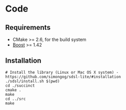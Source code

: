 # Code

## Requirements

* CMake >= 2.6, for the build system
* [Boost](https://www.boost.org/doc/libs/1_66_0/more/getting_started/unix-variants.html) >= 1.42


## Installation
```
# Install the library (Linux or Mac OS X system) - https://github.com/simongog/sdsl-lite/#installation
./sdsl/install.sh $(pwd)
cd ./succinct
cmake .
make
cd ../src
make
```
